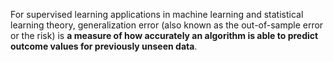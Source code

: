For supervised learning applications in machine learning and statistical learning theory, generalization error (also known as the out-of-sample error or the risk) is **a measure of how accurately an algorithm is able to predict outcome values for previously unseen data**.